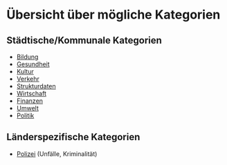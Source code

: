 # Übersicht über mögliche Kategorien

## Städtische/Kommunale Kategorien

- [Bildung](Bildung.md)
- [Gesundheit](Gesundheit.md)
- [Kultur]()
- [Verkehr]()
- [Strukturdaten]()
- [Wirtschaft]()
- [Finanzen]()
- [Umwelt]()
- [Politik]()



## Länderspezifische Kategorien

- [Polizei](Polizeit.md) (Unfälle, Kriminalität)

